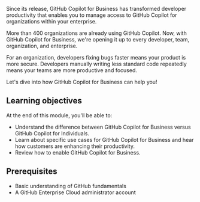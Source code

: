 ﻿Since its release, GitHub Copilot for Business has transformed developer productivity that enables  you to manage access to GitHub Copilot for organizations within your enterprise.

More than 400 organizations are already using GitHub Copilot. Now, with GitHub Copilot for Business, we're opening it up to every developer, team, organization, and enterprise.

For an organization, developers fixing bugs faster means your product is more secure. Developers manually writing less standard code repeatedly means your teams are more productive and focused.

Let's dive into how GitHub Copilot for Business can help you!

## Learning objectives

At the end of this module, you'll be able to:

- Understand the difference between GitHub Copilot for Business versus GitHub Copilot for Individuals.
- Learn about specific use cases for GitHub Copilot for Business and hear how customers are enhancing their productivity.
- Review how to enable GitHub Copilot for Business.

## Prerequisites

- Basic understanding of GitHub fundamentals
- A GitHub Enterprise Cloud administrator account
